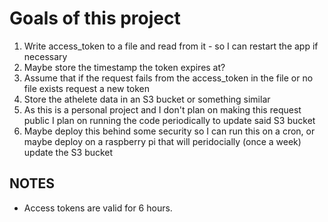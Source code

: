# Goals of this project 

1. Write access_token to a file and read from it - so I can restart the app if necessary
1. Maybe store the timestamp the token expires at?
1. Assume that if the request fails from the access_token in the file or no file exists request a new token
2. Store the athelete data in an S3 bucket or something similar
3. As this is a personal project and I don't plan on making this request public I plan on running the code periodically to update said S3 bucket
3. Maybe deploy this behind some security so I can run this on a cron, or maybe deploy on a raspberry pi that will peridocially (once a week) update the S3 bucket

## NOTES
* Access tokens are valid for 6 hours.